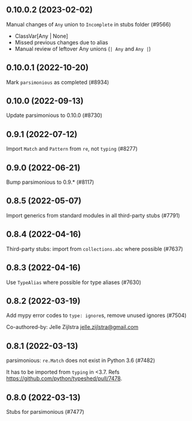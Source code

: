 ## 0.10.0.2 (2023-02-02)

Manual changes of `Any` union to `Incomplete` in stubs folder (#9566)

- ClassVar[Any | None]
- Missed previous changes due to alias
- Manual review of leftover Any unions (`| Any` and `Any |`)

## 0.10.0.1 (2022-10-20)

Mark `parsimonious` as completed (#8934)

## 0.10.0 (2022-09-13)

Update parsimonious to 0.10.0 (#8730)

## 0.9.1 (2022-07-12)

Import `Match` and `Pattern` from `re`, not `typing` (#8277)

## 0.9.0 (2022-06-21)

Bump parsimonious to 0.9.* (#8117)

## 0.8.5 (2022-05-07)

Import generics from standard modules in all third-party stubs (#7791)

## 0.8.4 (2022-04-16)

Third-party stubs: import from `collections.abc` where possible (#7637)

## 0.8.3 (2022-04-16)

Use `TypeAlias` where possible for type aliases (#7630)

## 0.8.2 (2022-03-19)

Add mypy error codes to `type: ignore`s, remove unused ignores (#7504)

Co-authored-by: Jelle Zijlstra <jelle.zijlstra@gmail.com>

## 0.8.1 (2022-03-13)

parsimonious: `re.Match` does not exist in Python 3.6 (#7482)

It has to be imported from `typing` in <3.7.
Refs https://github.com/python/typeshed/pull/7478.

## 0.8.0 (2022-03-13)

Stubs for parsimonious (#7477)

